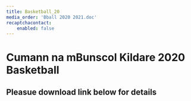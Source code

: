 ```yaml
---
title: Basketball_20
media_order: 'Bball 2020 2021.doc'
recaptchacontact:
    enabled: false
---
```


# Cumann na mBunscol Kildare 2020 Basketball #
## Pleasue download link below for details ##

